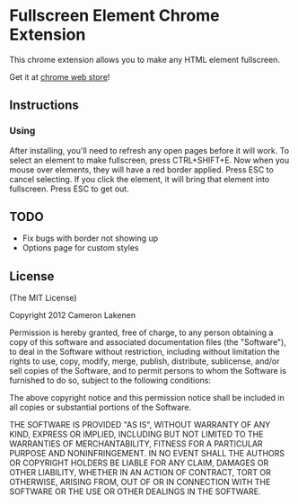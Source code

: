 # Fullscreen Element Chrome Extension #

This chrome extension allows you to make any HTML element fullscreen.

Get it at [chrome web store](https://chrome.google.com/webstore/detail/fullscreen-element/mhlgjjledfjemoidkppcbmilgcgohopj)!

## Instructions ##

### Using ###
After installing, you'll need to refresh any open pages before it will work. To select an element to make fullscreen, press CTRL+SHIFT+E. Now when you mouse over elements, they will have a red border applied. Press ESC to cancel selecting. If you click the element, it will bring that element into fullscreen. Press ESC to get out.

## TODO ##
 * Fix bugs with border not showing up
 * Options page for custom styles


## License ##

(The MIT License)

Copyright 2012 Cameron Lakenen

Permission is hereby granted, free of charge, to any person obtaining
a copy of this software and associated documentation files (the
"Software"), to deal in the Software without restriction, including
without limitation the rights to use, copy, modify, merge, publish,
distribute, sublicense, and/or sell copies of the Software, and to
permit persons to whom the Software is furnished to do so, subject to
the following conditions:

The above copyright notice and this permission notice shall be
included in all copies or substantial portions of the Software.

THE SOFTWARE IS PROVIDED "AS IS", WITHOUT WARRANTY OF ANY KIND,
EXPRESS OR IMPLIED, INCLUDING BUT NOT LIMITED TO THE WARRANTIES OF
MERCHANTABILITY, FITNESS FOR A PARTICULAR PURPOSE AND
NONINFRINGEMENT. IN NO EVENT SHALL THE AUTHORS OR COPYRIGHT HOLDERS BE
LIABLE FOR ANY CLAIM, DAMAGES OR OTHER LIABILITY, WHETHER IN AN ACTION
OF CONTRACT, TORT OR OTHERWISE, ARISING FROM, OUT OF OR IN CONNECTION
WITH THE SOFTWARE OR THE USE OR OTHER DEALINGS IN THE SOFTWARE.
